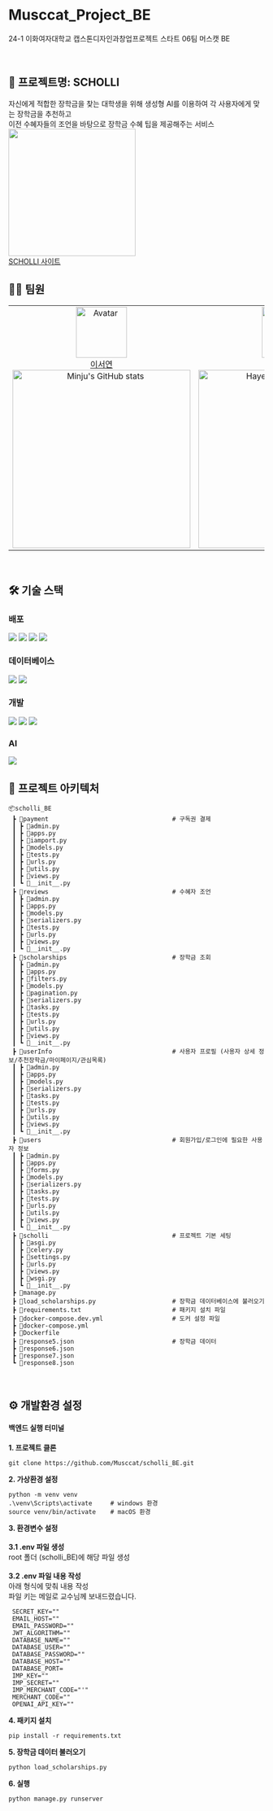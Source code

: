# Musccat_Project_BE
24-1 이화여자대학교 캡스톤디자인과창업프로젝트 스타트 06팀 머스캣 BE

<br>

## 📍 프로젝트명: SCHOLLI
자신에게 적합한 장학금을 찾는 대학생을 위해 생성형 AI를 이용하여 각 사용자에게 맞는 장학금을 추천하고 <br>이전 수혜자들의 조언을 바탕으로 장학금 수혜 팁을 제공해주는 서비스
<br>
<img src="https://github.com/judymoody59/Musccat_Example/assets/108432112/b8bf2704-748e-4b22-9140-5c4692dd2db9" width="250" height="250" />
<br>
[SCHOLLI 사이트](https://www.schollli.site/)

## 👩‍💻 팀원
<table>
    <tr>
        <!-- 첫 번째 팀원 -->
        <td align="center" width="50%">
            <img src="https://avatars.githubusercontent.com/SeoYeomm" alt="Avatar" width="100px"/><br/>
            <a href="https://github.com/SeoYeomm">이서연</a>
            <br/>
            <img src="https://github-readme-stats.vercel.app/api?username=SeoYeomm&show_icons=true&theme=transparent" alt="Minju's GitHub stats" width="350px"/>
        </td>
        <!-- 두 번째 팀원 -->
        <td align="center" width="50%">
            <img src="https://avatars.githubusercontent.com/hayong39" alt="Avatar" width="100px"/><br/>
            <a href="https://github.com/hayong39">변하영</a>
            <br/>
            <img src="https://github-readme-stats.vercel.app/api?username=SeoYeomm&show_icons=true&theme=transparent" alt="Hayeong's GitHub stats" width="350px"/>
        </td>
    </tr>
</table>
<br/>

## 🛠️ 기술 스택

### 배포
<img src="https://img.shields.io/badge/nginx-%23009639.svg?style=for-the-badge&logo=nginx&logoColor=white"> <img src="https://img.shields.io/badge/docker-%230db7ed.svg?style=for-the-badge&logo=docker&logoColor=white"> <img src="https://img.shields.io/badge/Amazon%20EC2-FF9900?style=for-the-badge&logo=Amazon%20EC2&logoColor=white"> <img src="https://img.shields.io/badge/Gunicorn-499848?style=for-the-badge&logo=Gunicorn&logoColor=white">

### 데이터베이스
<img src="https://img.shields.io/badge/MySQL-4479A1?style=for-the-badge&logo=MySQL&logoColor=white"> <img src="https://img.shields.io/badge/Redis-DC382D?style=for-the-badge&logo=Redis&logoColor=white">

### 개발
<img src="https://img.shields.io/badge/django-092E20?style=for-the-badge&logo=django&logoColor=white"> <img src="https://img.shields.io/badge/python-3776AB?style=for-the-badge&logo=python&logoColor=white"> <img src="https://img.shields.io/badge/Celery-37814A?style=for-the-badge&logo=Celery&logoColor=white">

### AI
<img src="https://img.shields.io/badge/openai-412991?style=for-the-badge&logo=openai&logoColor=white">

<br/>

## 📂 프로젝트 아키텍처

```
📦scholli_BE
 ┣ 📂payment                                  # 구독권 결제 
 ┃ ┣ 📜admin.py
 ┃ ┣ 📜apps.py
 ┃ ┣ 📜iamport.py
 ┃ ┣ 📜models.py
 ┃ ┣ 📜tests.py
 ┃ ┣ 📜urls.py
 ┃ ┣ 📜utils.py
 ┃ ┣ 📜views.py
 ┃ ┗ 📜__init__.py
 ┣ 📂reviews                                  # 수혜자 조언 
 ┃ ┣ 📜admin.py
 ┃ ┣ 📜apps.py
 ┃ ┣ 📜models.py
 ┃ ┣ 📜serializers.py
 ┃ ┣ 📜tests.py
 ┃ ┣ 📜urls.py
 ┃ ┣ 📜views.py
 ┃ ┗ 📜__init__.py
 ┣ 📂scholarships                             # 장학금 조회
 ┃ ┣ 📜admin.py
 ┃ ┣ 📜apps.py
 ┃ ┣ 📜filters.py
 ┃ ┣ 📜models.py
 ┃ ┣ 📜pagination.py
 ┃ ┣ 📜serializers.py
 ┃ ┣ 📜tasks.py
 ┃ ┣ 📜tests.py
 ┃ ┣ 📜urls.py
 ┃ ┣ 📜utils.py
 ┃ ┣ 📜views.py
 ┃ ┗ 📜__init__.py
 ┣ 📂userInfo                                 # 사용자 프로필 (사용자 상세 정보/추천장학금/마이페이지/관심목록)
 ┃ ┣ 📜admin.py
 ┃ ┣ 📜apps.py
 ┃ ┣ 📜models.py
 ┃ ┣ 📜serializers.py
 ┃ ┣ 📜tasks.py
 ┃ ┣ 📜tests.py
 ┃ ┣ 📜urls.py
 ┃ ┣ 📜utils.py
 ┃ ┣ 📜views.py
 ┃ ┗ 📜__init__.py
 ┣ 📂users                                    # 회원가입/로그인에 필요한 사용자 정보 
 ┃ ┣ 📜admin.py
 ┃ ┣ 📜apps.py
 ┃ ┣ 📜forms.py
 ┃ ┣ 📜models.py
 ┃ ┣ 📜serializers.py
 ┃ ┣ 📜tasks.py
 ┃ ┣ 📜tests.py
 ┃ ┣ 📜urls.py
 ┃ ┣ 📜utils.py
 ┃ ┣ 📜views.py
 ┃ ┗ 📜__init__.py
 ┣ 📂scholli                                  # 프로젝트 기본 세팅 
 ┃ ┣ 📜asgi.py
 ┃ ┣ 📜celery.py
 ┃ ┣ 📜settings.py
 ┃ ┣ 📜urls.py
 ┃ ┣ 📜views.py
 ┃ ┣ 📜wsgi.py
 ┃ ┗ 📜__init__.py
 ┣ 📜manage.py                                    
 ┣ 📜load_scholarships.py                     # 장학금 데이터베이스에 불러오기 
 ┣ 📜requirements.txt                         # 패키지 설치 파일 
 ┣ 📜docker-compose.dev.yml                   # 도커 설정 파일
 ┣ 📜docker-compose.yml
 ┣ 📜Dockerfile
 ┣ 📜response5.json                           # 장학금 데이터
 ┣ 📜response6.json
 ┣ 📜response7.json
 ┗ 📜response8.json
```
<br/>

## ⚙️ 개발환경 설정

#### 백엔드 실행 터미널
**1. 프로젝트 클론**
   ```
   git clone https://github.com/Musccat/scholli_BE.git
   ```
**2. 가상환경 설정**
   ```
   python -m venv venv
   .\venv\Scripts\activate     # windows 환경
   source venv/bin/activate    # macOS 환경 
   ```
**3. 환경변수 설정**
   <br><br>**3.1 .env 파일 생성**
   <br>    root 폴더 (scholli_BE)에 해당 파일 생성 
   <br><br> **3.2 .env 파일 내용 작성**
   <br>    아래 형식에 맞춰 내용 작성 
   <br> 파일 키는 메일로 교수님께 보내드렸습니다. 
   ```
    SECRET_KEY=""
    EMAIL_HOST=""
    EMAIL_PASSWORD=""
    JWT_ALGORITHM=""
    DATABASE_NAME=""
    DATABASE_USER=""
    DATABASE_PASSWORD=""
    DATABASE_HOST=""
    DATABASE_PORT=
    IMP_KEY=""
    IMP_SECRET=""
    IMP_MERCHANT_CODE="'"
    MERCHANT_CODE=""
    OPENAI_API_KEY=""
   ```
**4. 패키지 설치**
   ```
   pip install -r requirements.txt 
   ```
**5. 장학금 데이터 불러오기**
   ```
   python load_scholarships.py
   ```
**6. 실행**
   ```
   python manage.py runserver
   ```
